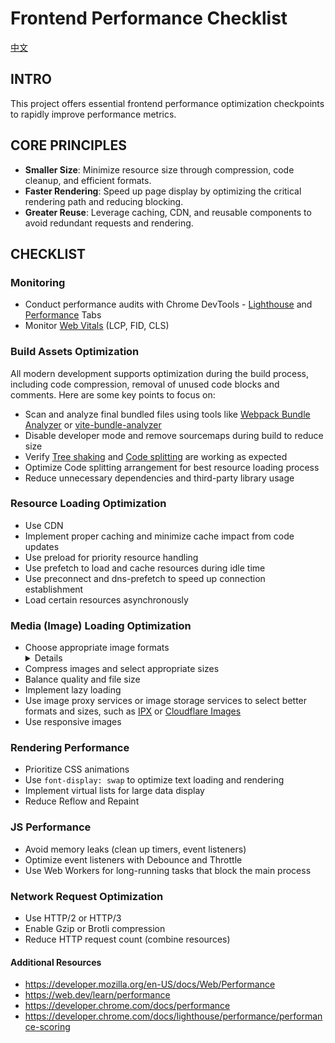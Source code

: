 # Frontend Performance Checklist

[中文](./README-zh-CN.md)

## INTRO

This project offers essential frontend performance optimization checkpoints to rapidly improve performance metrics.

## CORE PRINCIPLES

- **Smaller Size**: Minimize resource size through compression, code cleanup, and efficient formats.
- **Faster Rendering**: Speed up page display by optimizing the critical rendering path and reducing blocking.
- **Greater Reuse**: Leverage caching, CDN, and reusable components to avoid redundant requests and rendering.

## CHECKLIST

### Monitoring

- Conduct performance audits with Chrome DevTools - [Lighthouse](https://developer.chrome.com/docs/lighthouse) and [Performance](https://developer.chrome.com/docs/performance) Tabs
- Monitor [Web Vitals](https://github.com/GoogleChrome/web-vitals) (LCP, FID, CLS)

### Build Assets Optimization

All modern development supports optimization during the build process, including code compression, removal of unused code blocks and comments. Here are some key points to focus on:

- Scan and analyze final bundled files using tools like [Webpack Bundle Analyzer](https://github.com/webpack-contrib/webpack-bundle-analyzer) or [vite-bundle-analyzer](https://github.com/nonzzz/vite-bundle-analyzer)
- Disable developer mode and remove sourcemaps during build to reduce size
- Verify [Tree shaking](https://developer.mozilla.org/en-US/docs/Glossary/Tree_shaking) and [Code splitting](https://developer.mozilla.org/en-US/docs/Glossary/Code_splitting) are working as expected
- Optimize Code splitting arrangement for best resource loading process
- Reduce unnecessary dependencies and third-party library usage

### Resource Loading Optimization

- Use CDN
- Implement proper caching and minimize cache impact from code updates
- Use preload for priority resource handling
- Use prefetch to load and cache resources during idle time
- Use preconnect and dns-prefetch to speed up connection establishment
- Load certain resources asynchronously

### Media (Image) Loading Optimization

- Choose appropriate image formats
  <details>
    <summary>Details</summary>
    <ul>
      <li>Prioritize WebP format</li>
      <li>Use fonts or SVG for icons</li>
      <li>Use progressive images to enhance user experience</li>
    </ul>
  </details>
- Compress images and select appropriate sizes
- Balance quality and file size
- Implement lazy loading
- Use image proxy services or image storage services to select better formats and sizes, such as [IPX](https://www.npmjs.com/package/ipx) or [Cloudflare Images](https://developers.cloudflare.com/images/)
- Use responsive images

### Rendering Performance

- Prioritize CSS animations
- Use `font-display: swap` to optimize text loading and rendering
- Implement virtual lists for large data display
- Reduce Reflow and Repaint

### JS Performance

- Avoid memory leaks (clean up timers, event listeners)
- Optimize event listeners with Debounce and Throttle
- Use Web Workers for long-running tasks that block the main process

### Network Request Optimization

- Use HTTP/2 or HTTP/3
- Enable Gzip or Brotli compression
- Reduce HTTP request count (combine resources)

#### Additional Resources

- https://developer.mozilla.org/en-US/docs/Web/Performance
- https://web.dev/learn/performance
- https://developer.chrome.com/docs/performance
- https://developer.chrome.com/docs/lighthouse/performance/performance-scoring
